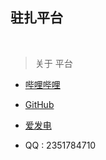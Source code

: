 ## 驻扎平台

<br />

> 关于 平台

- [哔哩哔哩](https://space.bilibili.com/438162245)

- [GitHub](https://github.com/SIRT43)

- [爱发电](https://afdian.net/@OptimizationCore)

- QQ : 2351784710